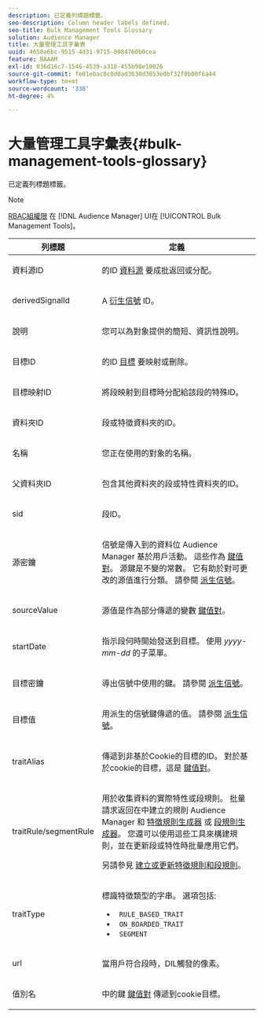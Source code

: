 ```yaml
---
description: 已定義列標題標籤。
seo-description: Column header labels defined.
seo-title: Bulk Management Tools Glossary
solution: Audience Manager
title: 大量管理工具字彙表
uuid: 4658a6bc-9515-4d31-9715-0084760b0cea
feature: BAAAM
exl-id: 036d16c7-1546-4539-a318-455b98e10026
source-git-commit: fe01ebac8c0d0ad3630d3853e0bf32f0b00f6a44
workflow-type: tm+mt
source-wordcount: '338'
ht-degree: 4%

---
```


# 大量管理工具字彙表{#bulk-management-tools-glossary}

已定義列標題標籤。

<!-- 

<p>r_bulk_glossary.xml </p>

 -->

>[!NOTE]
>
>[RBAC組權限](../../features/administration/administration-overview.md) 在 [!DNL Audience Manager] UI在 [!UICONTROL Bulk Management Tools]。

<table id="table_2C2BC2FB3EFC443C9A5AE18EFC6FABFD"> 
 <thead> 
  <tr> 
   <th colname="col1" class="entry"> 列標題 </th> 
   <th colname="col2" class="entry"> 定義 </th> 
  </tr> 
 </thead>
 <tbody> 
  <tr> 
   <td colname="col1"> <p> <span class="term"> 資料源ID</span> </p> </td> 
   <td colname="col2"> <p>的ID <a href="../../features/datasources-list-and-settings.md#data-sources-list-and-settings"> 資料源</a> 要成批返回或分配。 </p> </td> 
  </tr> 
  <tr> 
   <td colname="col1"> <p> <span class="term"> derivedSignalId</span> </p> </td> 
   <td colname="col2"> <p>A <a href="../../features/derived-signals.md"> 衍生信號</a> ID。 </p> </td> 
  </tr> 
  <tr> 
   <td colname="col1"> <p> <span class="term"> 說明</span> </p> </td> 
   <td colname="col2"> <p>您可以為對象提供的簡短、資訊性說明。 </p> </td> 
  </tr> 
  <tr> 
   <td colname="col1"> <p> <span class="term"> 目標ID</span> </p> </td> 
   <td colname="col2"> <p>的ID <a href="../../features/destinations/destinations.md"> 目標</a> 要映射或刪除。 </p> </td> 
  </tr> 
  <tr> 
   <td colname="col1"> <p> <span class="term"> 目標映射ID</span> </p> </td> 
   <td colname="col2"> <p>將段映射到目標時分配給該段的特殊ID。 </p> </td> 
  </tr> 
  <tr> 
   <td colname="col1"> <p> <span class="term"> 資料夾ID</span> </p> </td> 
   <td colname="col2"> <p>段或特徵資料夾的ID。 </p> </td> 
  </tr> 
  <tr> 
   <td colname="col1"> <p> <span class="term"> 名稱</span> </p> </td> 
   <td colname="col2"> <p>您正在使用的對象的名稱。 </p> </td> 
  </tr> 
  <tr> 
   <td colname="col1"> <p> <span class="term"> 父資料夾ID</span> </p> </td> 
   <td colname="col2"> <p>包含其他資料夾的段或特性資料夾的ID。 </p> </td> 
  </tr> 
  <tr> 
   <td colname="col1"> <p> <span class="term"> sid</span> </p> </td> 
   <td colname="col2"> <p>段ID。 </p> </td> 
  </tr> 
  <tr> 
   <td colname="col1"> <p> <span class="term"> 源密鑰</span> </p> </td> 
   <td colname="col2"> <p>信號是傳入到的資料位 <span class="keyword"> Audience Manager</span> 基於用戶活動。 這些作為 <a href="../../reference/key-value-pairs-explained.md"> 鍵值對</a>。 源鍵是不變的常數。 它有助於對可更改的源值進行分類。 請參閱 <a href="../../features/derived-signals.md"> 派生信號</a>。 </p> </td> 
  </tr> 
  <tr> 
   <td colname="col1"> <p> <span class="term"> sourceValue</span> </p> </td> 
   <td colname="col2"> <p>源值是作為部分傳遞的變數 <a href="../../reference/key-value-pairs-explained.md"> 鍵值對</a>。 </p> </td> 
  </tr> 
  <tr> 
   <td colname="col1"> <p> <span class="term"> startDate</span> </p> </td> 
   <td colname="col2"> <p>指示段何時開始發送到目標。 使用 <i>yyyy-mm-dd</i> 的子菜單。 </p> </td> 
  </tr> 
  <tr> 
   <td colname="col1"> <p> <span class="term"> 目標密鑰</span> </p> </td> 
   <td colname="col2">導出信號中使用的鍵。 請參閱 <a href="../../features/derived-signals.md"> 派生信號</a>。 </td> 
  </tr> 
  <tr> 
   <td colname="col1"> <p> <span class="term"> 目標值</span> </p> </td> 
   <td colname="col2"> <p>用派生的信號鍵傳遞的值。 請參閱 <a href="../../features/derived-signals.md"> 派生信號</a>。 </p> </td> 
  </tr> 
  <tr> 
   <td colname="col1"> <p> <span class="term"> traitAlias</span> </p> </td> 
   <td colname="col2"> <p>傳遞到非基於Cookie的目標的ID。 對於基於cookie的目標，這是 <a href="../../reference/key-value-pairs-explained.md"> 鍵值對</a>。 </p> </td> 
  </tr> 
  <tr> 
   <td colname="col1"> <p> <span class="term"> traitRule/segmentRule</span> </p> </td> 
   <td colname="col2"> <p>用於收集資料的實際特性或段規則。 批量請求返回在中建立的規則 <span class="keyword"> Audience Manager</span> 和 <a href="../../features/traits/about-trait-builder.md"> 特徵規則生成器</a> 或 <a href="../../features/segments/segment-builder.md"> 段規則生成器</a>。 您還可以使用這些工具來構建規則，並在更新段或特性時批量應用它們。 </p> <p>另請參見 <a href="../../reference/bulk-management-tools/bulk-rules.md"> 建立或更新特徵規則和段規則</a>。 </p> </td> 
  </tr> 
  <tr> 
   <td colname="col1"> <p> <span class="term"> traitType</span> </p> </td> 
   <td colname="col2"> <p>標識特徵類型的字串。 選項包括: </p> 
    <ul id="ul_AB5B4F87B14241DCBBE44B0B7BD4EF72"> 
     <li id="li_21F9412CDDC64FAA888C6542E284C436"> <code> RULE_BASED_TRAIT</code> </li> 
     <li id="li_5A5EA9A1EC5C45C991875EBBE7979A5A"> <code> ON_BOARDED_TRAIT </code> </li> 
     <li id="li_F38B58ADE3324E97A71E3F94F11945BE"> <code> SEGMENT</code> </li> 
    </ul> </td> 
  </tr> 
  <tr> 
   <td colname="col1"> <p> <span class="term"> url</span> </p> </td> 
   <td colname="col2"> <p>當用戶符合段時，DIL觸發的像素。 </p> </td> 
  </tr> 
  <tr> 
   <td colname="col1"> <p> <span class="term"> 值別名</span> </p> </td> 
   <td colname="col2"> <p>中的鍵 <a href="../../reference/key-value-pairs-explained.md"> 鍵值對</a> 傳遞到cookie目標。 </p> </td> 
  </tr> 
 </tbody> 
</table>
